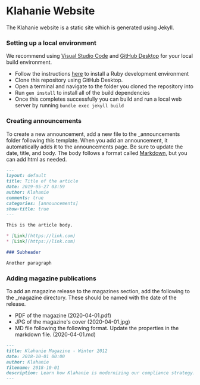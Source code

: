 # Klahanie Website

The Klahanie website is a static site which is generated using Jekyll. 

### Setting up a local environment
We recommend using [Visual Studio Code](https://code.visualstudio.com/) and [GitHub Desktop](https://desktop.github.com/) for your local build environment. 
* Follow the instructions [here](https://jekyllrb.com/docs/installation/) to install a Ruby development environment
* Clone this repository using GitHub Desktop.
* Open a terminal and navigate to the folder you cloned the repository into
* Run `gem install` to install all of the build dependencies
* Once this completes successfully you can build and run a local web server by running `bundle exec jekyll build`

### Creating announcements

To create a new announcement, add a new file to the _announcements folder following this template. When you add an announcement, it automatically adds it to the announcements page. Be sure to update the date, title, and body. The body follows a format called [Markdown](https://commonmark.org/help/), but you can add html as needed. 

```md
---
layout: default
title: Title of the article
date: 2019-05-27 03:59
author: Klahanie
comments: true
categories: [announcements]
show-title: true
---

This is the article body. 

* [Link](https://link.com)
* [Link](https://link.com)

### Subheader

Another paragraph

```

### Adding magazine publications
To add an magazine release to the magazines section, add the following to the _magazine directory. These should be named with the date of the release. 
* PDF of the magazine (2020-04-01.pdf)
* JPG of the magazine's cover (2020-04-01.jpg)
* MD file following the following format. Update the properties in the markdown file. 
 (2020-04-01.md)
  
```md
---
title: Klahanie Magazine - Winter 2012 
date: 2018-10-01 00:00
author: Klahanie
filename: 2018-10-01
description: Learn how Klahanie is modernizing our compliance strategy.  
---
```
